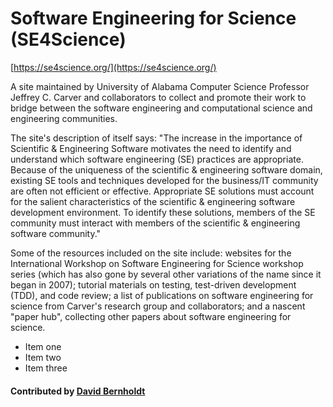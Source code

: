 # Software Engineering for Science (SE4Science)

[https://se4science.org/](https://se4science.org/)

A site maintained by University of Alabama Computer Science Professor Jeffrey C. Carver and collaborators to collect and promote their work to bridge between the software engineering and computational science and engineering communities.

The site's description of itself says: "The increase in the importance of Scientific & Engineering Software motivates the need to identify and understand which software engineering (SE) practices are appropriate. Because of the uniqueness of the scientific & engineering software domain, existing SE tools and techniques developed for the business/IT community are often not efficient or effective. Appropriate SE solutions must account for the salient characteristics of the scientific & engineering software development environment. To identify these solutions, members of the SE community must interact with members of the scientific & engineering software community."

Some of the resources included on the site include: 
websites for the International Workshop on Software Engineering for Science workshop series (which has also gone by several other variations of the name since it began in 2007);
tutorial materials on testing, test-driven development (TDD), and code review;
a list of publications on software engineering for science from Carver's research group and collaborators;
and a nascent "paper hub", collecting other papers about software engineering for science.

<ul>
  <li>Item one</li>
  <li>Item two</li>
  <li>Item three</li>
  </ul>

#### Contributed by [David Bernholdt](http://github.com/bernhold)

<!---
Publish: preview
Publication date: 2018-10-27
Categories: development, reliability, collaboration, skills
Topics: software engineering, testing, publishing, online learning
Tags: workshop-series
Level: 2
Prerequisites: defaults
Aggregate: none
--->

